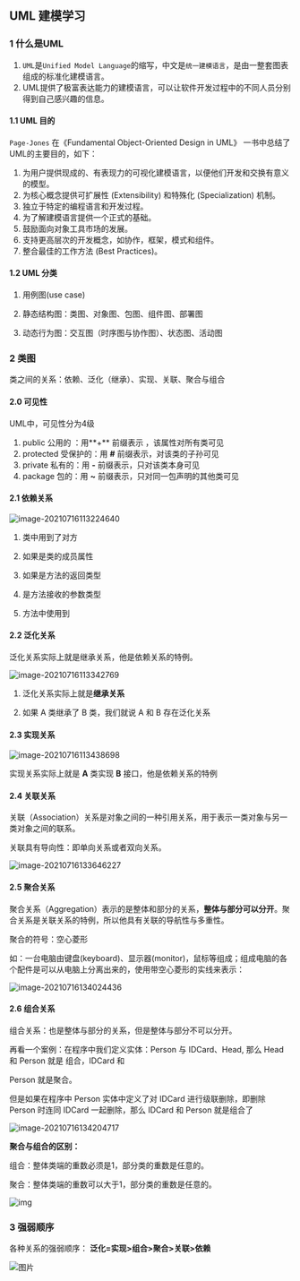 ## UML 建模学习

### 1 什么是UML

1. `UML`是`Unified Model Language`的缩写，中文是`统一建模语言`，是由一整套图表组成的标准化建模语言。
2. UML提供了极富表达能力的建模语言，可以让软件开发过程中的不同人员分别得到自己感兴趣的信息。

#### 1.1 UML 目的

`Page-Jones` 在《Fundamental Object-Oriented Design in UML》 一书中总结了UML的主要目的，如下：

1. 为用户提供现成的、有表现力的可视化建模语言，以便他们开发和交换有意义的模型。
2. 为核心概念提供可扩展性 (Extensibility) 和特殊化 (Specialization) 机制。
3. 独立于特定的编程语言和开发过程。
4. 为了解建模语言提供一个正式的基础。
5. 鼓励面向对象工具市场的发展。
6. 支持更高层次的开发概念，如协作，框架，模式和组件。
7. 整合最佳的工作方法 (Best Practices)。

#### 1.2 UML 分类

1) 用例图(use case)

2) 静态结构图：类图、对象图、包图、组件图、部署图

3) 动态行为图：交互图（时序图与协作图）、状态图、活动图



### 2 类图 

类之间的关系：依赖、泛化（继承）、实现、关联、聚合与组合

#### 2.0 可见性

UML中，可见性分为4级

1. public 公用的 ：用**+** 前缀表示 ，该属性对所有类可见
2. protected 受保护的：用 **#** 前缀表示，对该类的子孙可见
3. private 私有的：用 **-** 前缀表示，只对该类本身可见
4. package 包的：用 **~** 前缀表示，只对同一包声明的其他类可见



#### 2.1 依赖关系

![image-20210716113224640](C:\Users\Administrator\AppData\Roaming\Typora\typora-user-images\image-20210716113224640.png)

1) 类中用到了对方

2) 如果是类的成员属性

3) 如果是方法的返回类型

4) 是方法接收的参数类型

5) 方法中使用到



#### 2.2 泛化关系

 泛化关系实际上就是继承关系，他是依赖关系的特例。

![image-20210716113342769](C:\Users\Administrator\AppData\Roaming\Typora\typora-user-images\image-20210716113342769.png)

1) 泛化关系实际上就是**继承关系**

2) 如果 A 类继承了 B 类，我们就说 A 和 B 存在泛化关系



#### 2.3 实现关系

![image-20210716113438698](C:\Users\Administrator\AppData\Roaming\Typora\typora-user-images\image-20210716113438698.png)

实现关系实际上就是 **A** 类实现 **B** 接口，他是依赖关系的特例



#### 2.4 关联关系

关联（Association）关系是对象之间的一种引用关系，用于表示一类对象与另一类对象之间的联系。

关联具有导向性：即单向关系或者双向关系。

![image-20210716133646227](C:\Users\Administrator\AppData\Roaming\Typora\typora-user-images\image-20210716133646227.png)

#### 2.5 聚合关系

聚合关系（Aggregation）表示的是整体和部分的关系，**整体与部分可以分开**。聚合关系是关联关系的特例，所以他具有关联的导航性与多重性。

聚合的符号：空心菱形



如：一台电脑由键盘(keyboard)、显示器(monitor)，鼠标等组成；组成电脑的各个配件是可以从电脑上分离出来的，使用带空心菱形的实线来表示：

![image-20210716134024436](C:\Users\Administrator\AppData\Roaming\Typora\typora-user-images\image-20210716134024436.png)



#### 2.6 组合关系

组合关系：也是整体与部分的关系，但是整体与部分不可以分开。

再看一个案例：在程序中我们定义实体：Person 与 IDCard、Head, 那么 Head 和 Person 就是 组合，IDCard 和

Person 就是聚合。

但是如果在程序中 Person 实体中定义了对 IDCard 进行级联删除，即删除 Person 时连同 IDCard 一起删除，那么 IDCard  和 Person 就是组合了

![image-20210716134204717](C:\Users\Administrator\AppData\Roaming\Typora\typora-user-images\image-20210716134204717.png)



**聚合与组合的区别：**

   组合：整体类端的重数必须是1，部分类的重数是任意的。

   聚合：整体类端的重数可以大于1，部分类的重数是任意的。

![img](https://images0.cnblogs.com/blog/511616/201311/12201537-63540dca7dca41d398277e4d707d2aac.png)

### 3 强弱顺序

各种关系的强弱顺序： **泛化=实现>组合>聚合>关联>依赖**

![图片](https://mmbiz.qpic.cn/mmbiz_png/OerFSZj1cQLMdKxZyfaWaicSbmHxTres15GsdnYceuqicNCmDyGVxoricJo0XT2msv7pUahWa4HVopFqrl5Ok24vA/640?wx_fmt=png&tp=webp&wxfrom=5&wx_lazy=1&wx_co=1)